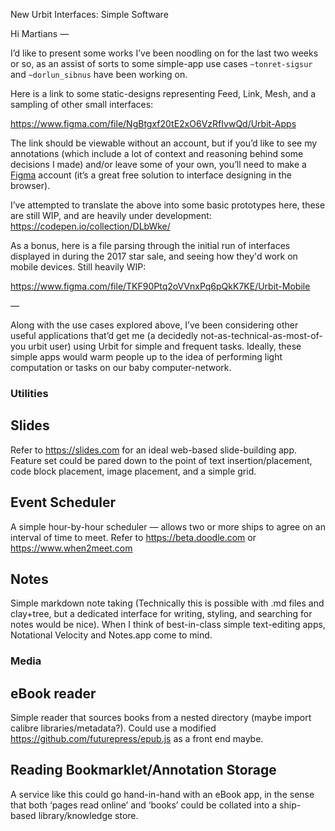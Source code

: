 New Urbit Interfaces: Simple Software

Hi Martians —

I’d like to present some works I’ve been noodling on for the last two weeks or so, as an assist of sorts to some simple-app use cases `~tonret-sigsur` and `~dorlun_sibnus` have been working on. 

Here is a link to some static-designs representing Feed, Link, Mesh, and a sampling of other small interfaces:

https://www.figma.com/file/NgBtgxf20tE2xO6VzRfIvwQd/Urbit-Apps

The link should be viewable without an account, but if you’d like to see my annotations (which include a lot of context and reasoning behind some decisions I made) and/or leave some of your own, you’ll need to make a [Figma](https://www.figma.com/) account (it’s a great free solution to interface designing in the browser).

I’ve attempted to translate the above into some basic prototypes here, these are still WIP, and are heavily under development: https://codepen.io/collection/DLbWke/

As a bonus, here is a file parsing through the initial run of interfaces displayed in during the 2017 star sale, and seeing how they'd work on mobile devices. Still heavily WIP:

https://www.figma.com/file/TKF90Ptq2oVVnxPq6pQkK7KE/Urbit-Mobile

—

Along with the use cases explored above, I’ve been considering other useful applications that’d get me (a decidedly not-as-technical-as-most-of-you urbit user) using Urbit for simple and frequent tasks. Ideally, these simple apps would warm people up to the idea of performing light computation or tasks on our baby computer-network.

### Utilities

## Slides
Refer to https://slides.com for an ideal web-based slide-building app. Feature set could be pared down to the point of text insertion/placement, code block placement, image placement, and a simple grid.

## Event Scheduler
A simple hour-by-hour scheduler — allows two or more ships to agree on an interval of time to meet. Refer to https://beta.doodle.com  or https://www.when2meet.com

## Notes
Simple markdown note taking (Technically this is possible with .md files and clay+tree, but a dedicated interface for writing, styling, and searching for notes would be nice). When I think of best-in-class simple text-editing apps, Notational Velocity and Notes.app come to mind.

### Media

## eBook reader
Simple reader that sources books from a nested directory (maybe import calibre libraries/metadata?).
Could use a modified https://github.com/futurepress/epub.js as a front end maybe.

## Reading Bookmarklet/Annotation Storage
A service like this could go hand-in-hand with an eBook app, in the sense that both ‘pages read online’ and ‘books’ could be collated into a ship-based library/knowledge store.

